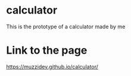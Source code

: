 # calculator
This is the prototype of a calculator made by me

# Link to the page
https://muzzidev.github.io/calculator/